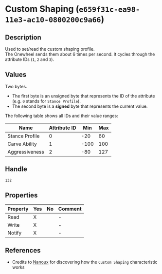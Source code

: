 # Custom Shaping (`e659f31c-ea98-11e3-ac10-0800200c9a66`)

## Description

Used to set/read the custom shaping profile.  
The Onewheel sends them about 6 times per second.
It cycles through the attribute IDs (`1`, `2` and `3`).

## Values

Two bytes.

* The first byte is an unsigned byte that represents the ID of the attribute (e.g. `0` stands for `Stance Profile`).
* The second byte is a **signed** byte that represents the current value.

The following table shows all IDs and their value ranges:

| Name | Attribute ID | Min | Max |
| ---- | ------------ | --- | --- |
| Stance Profile | 0 | -20 | 60 |
| Carve Ability | 1 | -100 | 100 |
| Aggressiveness | 2 | -80 | 127 |

## Handle

`132`

## Properties

| Property | Yes | No | Comment |
|----------|-----|----| ------- |
| Read     |  X  |    |    -    |
| Write    |  X  |    |    -    |
| Notify   |  X  |    |    -    |

## References

* Credits to [Nanoux](https://github.com/ponewheel/android-ponewheel/issues/86#issuecomment-450445851) for discovering how the `Custom Shaping` characteristic works